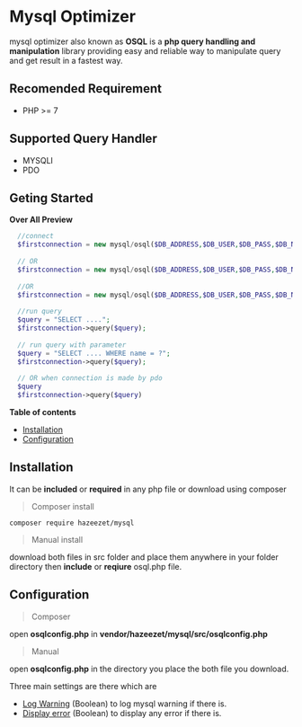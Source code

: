 # Mysql Optimizer
mysql optimizer also known as **OSQL** is a **php query handling and manipulation** library providing easy and reliable way to manipulate query and get result in a fastest way.

## Recomended Requirement
- PHP >= 7

## Supported Query Handler
- MYSQLI
- PDO

## Geting Started
  **Over All Preview**
  ```php
    //connect
    $firstconnection = new mysql/osql($DB_ADDRESS,$DB_USER,$DB_PASS,$DB_NAME);
    
    // OR
    $firstconnection = new mysql/osql($DB_ADDRESS,$DB_USER,$DB_PASS,$DB_NAME,'pdo');
    
    //OR
    $firstconnection = new mysql/osql($DB_ADDRESS,$DB_USER,$DB_PASS,$DB_NAME,'mysqli');
    
    //run query
    $query = "SELECT ....";
    $firstconnection->query($query);
    
    // run query with parameter
    $query = "SELECT .... WHERE name = ?";
    $firstconnection->query($query);
    
    // OR when connection is made by pdo
    $query
    $firstconnection->query($query)
  ```
  **Table of contents**

  * [Installation](#installation)
  * [Configuration](#configuration)
## Installation
  It can be **included** or **required** in any php file or download using composer
  > Composer install
  ```
  composer require hazeezet/mysql
  ```
  > Manual install

  download both files in src folder and place them anywhere in your folder directory then **include** or **reqiure** osql.php file.
  
## Configuration
> Composer

open **osqlconfig.php** in **vendor/hazeezet/mysql/src/osqlconfig.php**

> Manual

open **osqlconfig.php** in the directory you place the both file you download.

Three main settings are there which are
* [Log Warning](#log_warning) (Boolean) to log mysql warning if there is.
* [Display error](#display_error) (Boolean) to display any error if there is. 
